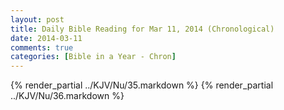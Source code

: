 ```yaml
---
layout: post
title: Daily Bible Reading for Mar 11, 2014 (Chronological)
date: 2014-03-11
comments: true
categories: [Bible in a Year - Chron]
---
```

{% render_partial ../KJV/Nu/35.markdown %}
{% render_partial ../KJV/Nu/36.markdown %}
